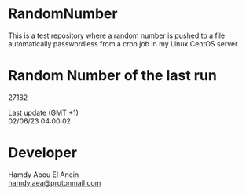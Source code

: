 # RandomNumber    
This is a test repository where a random number is pushed to a file automatically passwordless from a cron job in my Linux CentOS server    
# Random Number of the last run   
27182
      
Last update (GMT +1)    
02/06/23 04:00:02
# Developer    
Hamdy Abou El Anein   
hamdy.aea@protonmail.com
